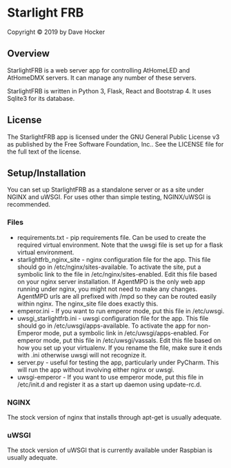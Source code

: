# Starlight FRB
Copyright © 2019 by Dave Hocker

## Overview

StarlightFRB is a web server app for controlling AtHomeLED and AtHomeDMX servers.
It can manage any number of these servers.

StarlightFRB is written in Python 3, Flask, React and Bootstrap 4. It uses
Sqlite3 for its database.

## License

The StarlightFRB app is licensed under the GNU General Public License v3 as published by the Free Software Foundation, Inc.. See the
LICENSE file for the full text of the license.

## Setup/Installation
You can set up StarlightFRB as a standalone server or as a site under 
NGINX and uWSGI. For uses other than simple testing, NGINX/uWSGI is
recommended.

### Files
* requirements.txt - pip requirements file. Can be used to create the required virtual environment.
    Note that the uwsgi file is set up for a flask virtual environment.
* starlightfrb_nginx_site - nginx configuration file for the app. This file should go in /etc/nginx/sites-available.
    To activate the site, put a symbolic link to the file in /etc/nginx/sites-enabled.
    Edit this file based on your nginx server installation. If AgentMPD is the only web app running
    under nginx, you might not need to make any changes. AgentMPD urls are all prefixed with /mpd so
    they can be routed easily within nginx. The nginx_site file does exactly this.
* emperor.ini - If you want to run emperor mode, put this file in /etc/uwsgi.
* uwsgi_starlightfrb.ini - uwsgi configuration file for the app. This file should go in /etc/uwsgi/apps-available.
    To activate the app for non-Emperor mode, put a symbolic link in /etc/uwsgi/apps-enabled.
    For emperor mode, put this file in /etc/uwsgi/vassals.
    Edit this file based on how you set up your virtualenv. If you rename the file, make sure it ends
    with .ini otherwise uwsgi will not recognize it.
* server.py - useful for testing the app, particularly under PyCharm. This will run the app without
    involving either nginx or uwsgi.
* uwsgi-emperor - If you want to use emperor mode, put this file in /etc/init.d and register it as
    a start up daemon using update-rc.d.

### NGINX

The stock version of nginx that installs through apt-get is usually adequate.

### uWSGI

The stock version of uWSGI that is currently available under Raspbian is usually adequate.
